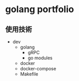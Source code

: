 # golang portfolio

## 使用技術
- dev
  - golang
    - gRPC
    - go modules
  - docker
  - docker-compose
  - Makefile

